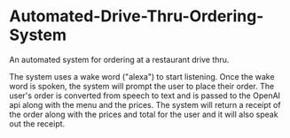 # Automated-Drive-Thru-Ordering-System
An automated system for ordering at a restaurant drive thru.

The system uses a wake word ("alexa") to start listening. Once the wake word is spoken, the system will prompt the user to place their order. The user's order is converted from speech to text and is passed to the OpenAI api along with the menu and the prices. The system will return a receipt of the order along with the prices and total for the user and it will also speak out the receipt. 
